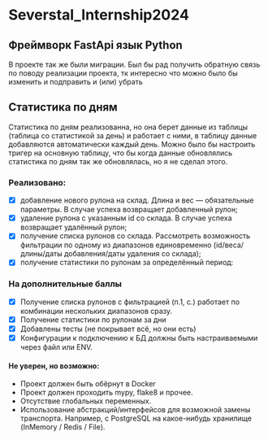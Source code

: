 # Severstal_Internship2024

## Фреймворк FastApi язык Python

В проекте так же были миграции.
Был бы рад получить обратную связь по поводу реализации проекта, тк интересно что можно было бы изменить и подправить и (или) убрать

## Статистика по дням
Статистика по дням реализованна, но она берет данные из таблицы (таблица со статистикой за день) и работает с ними, в таблицу данные добавляются автоматически каждый день.
Можно было бы настроить тригер на основную таблицу, что бы когда данные обновлялись статистика по дням так же обновлялась, но я не сделал этого.

### Реализовано:
- [x] добавление нового рулона на склад. Длина и вес — обязательные параметры. В случае успеха возвращает добавленный рулон;
- [x] удаление рулона с указанным id со склада. В случае успеха возвращает удалённый рулон;
- [x] получение списка рулонов со склада. Рассмотреть возможность фильтрации по одному из диапазонов единовременно (id/веса/длины/даты добавления/даты удаления со склада);
- [x] получение статистики по рулонам за определённый период:
### На дополнительные баллы 
- [x] Получение списка рулонов с фильтрацией (п.1, с.) работает по комбинации нескольких диапазонов сразу.
- [x] Получение статистики по рулонам за дни
- [x] Добавлены тесты (не покрывает всё, но они есть)
- [x] Конфигурации к подключению к БД должны быть настраиваемыми через файл или ENV.
#### Не уверен, но возможно:
- Проект должен быть обёрнут в Docker
- Проект должен проходить mypy, flake8 и прочее.
- Отсутствие глобальных переменных.
- Использование абстракций/интерфейсов для возможной замены транспорта. Например, 
с PostgreSQL на какое-нибудь хранилище (InMemory / Redis / File).
